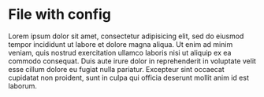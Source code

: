 <!-- [markdown-themeable-pdf] options:
theme:
  enableDefaultStyles: true
  codeHighlightingTheme: github-gist.css
  customStylesPath: markdown-themeable-pdf/styles.css
  customHeaderPath: markdown-themeable-pdf/pdfHeader.html
  customFooterPath: markdown-themeable-pdf/pdfFooter.html
html:
  html: true
  linkify: true
  typographer: true
  xhtmlOut: false
  breaks: false
  quotes: '""'''''
  enableCodeHighlighting: true
  codeHighlightingAuto: false
  enableImSizeMarkup: true
  enableCheckboxes: true
  enableSmartArrows: true
  enableTOC: true
  enableAnchor: false
  tocFirstLevel: 2
  tocLastLevel: 6
  anchorLinkSymbol: '#'
  enableEmoji: 1
  enableFootnotes: true
pdf:
  format: A4
  width: ''
  height: ''
  landscape: false
  displayHeaderFooter: true
  margin:
    top: 2.5cm
    right: 1cm
    bottom: 2cm
    left: 1cm
jpeg:
  quality: 90
  width: ''
  height: ''
png:
  width: ''
  height: ''
imageExportFileType: png
--- [markdown-themeable-pdf] options; -->
# File with config

Lorem ipsum dolor sit amet, consectetur adipisicing elit, sed do eiusmod tempor incididunt ut labore et dolore magna aliqua. Ut enim ad minim veniam, quis nostrud exercitation ullamco laboris nisi ut aliquip ex ea commodo consequat. Duis aute irure dolor in reprehenderit in voluptate velit esse cillum dolore eu fugiat nulla pariatur. Excepteur sint occaecat cupidatat non proident, sunt in culpa qui officia deserunt mollit anim id est laborum.

